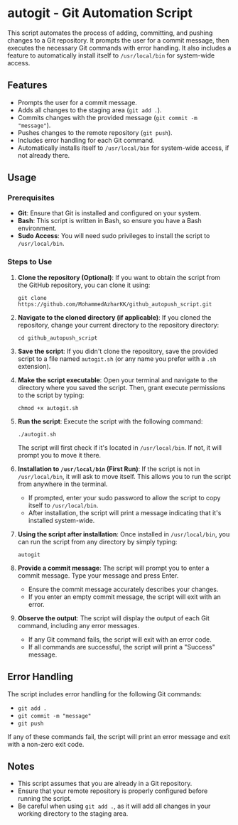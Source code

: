 # autogit - Git Automation Script

This script automates the process of adding, committing, and pushing changes to a Git repository. It prompts the user for a commit message, then executes the necessary Git commands with error handling. It also includes a feature to automatically install itself to `/usr/local/bin` for system-wide access.

## Features

-   Prompts the user for a commit message.
-   Adds all changes to the staging area (`git add .`).
-   Commits changes with the provided message (`git commit -m "message"`).
-   Pushes changes to the remote repository (`git push`).
-   Includes error handling for each Git command.
-   Automatically installs itself to `/usr/local/bin` for system-wide access, if not already there.

## Usage

### Prerequisites

-   **Git**: Ensure that Git is installed and configured on your system.
-   **Bash**: This script is written in Bash, so ensure you have a Bash environment.
-   **Sudo Access**: You will need sudo privileges to install the script to `/usr/local/bin`.

### Steps to Use

1.  **Clone the repository (Optional)**:
    If you want to obtain the script from the GitHub repository, you can clone it using:

    ```
    git clone https://github.com/MohammedAzharKK/github_autopush_script.git
    ```

2.  **Navigate to the cloned directory (if applicable)**:
    If you cloned the repository, change your current directory to the repository directory:

    ```
    cd github_autopush_script
    ```

3.  **Save the script**:
    If you didn't clone the repository, save the provided script to a file named `autogit.sh` (or any name you prefer with a `.sh` extension).

4.  **Make the script executable**:
    Open your terminal and navigate to the directory where you saved the script. Then, grant execute permissions to the script by typing:

    ```
    chmod +x autogit.sh
    ```

5.  **Run the script**:
    Execute the script with the following command:

    ```
    ./autogit.sh
    ```

    The script will first check if it's located in `/usr/local/bin`. If not, it will prompt you to move it there.

6.  **Installation to `/usr/local/bin` (First Run)**:
    If the script is not in `/usr/local/bin`, it will ask to move itself. This allows you to run the script from anywhere in the terminal.

    -   If prompted, enter your sudo password to allow the script to copy itself to `/usr/local/bin`.
    -   After installation, the script will print a message indicating that it's installed system-wide.

7.  **Using the script after installation**:
    Once installed in `/usr/local/bin`, you can run the script from any directory by simply typing:

    ```
    autogit
    ```

8.  **Provide a commit message**:
    The script will prompt you to enter a commit message. Type your message and press Enter.

    -   Ensure the commit message accurately describes your changes.
    -   If you enter an empty commit message, the script will exit with an error.

9.  **Observe the output**:
    The script will display the output of each Git command, including any error messages.

    -   If any Git command fails, the script will exit with an error code.
    -   If all commands are successful, the script will print a "Success" message.

## Error Handling

The script includes error handling for the following Git commands:

-   `git add .`
-   `git commit -m "message"`
-   `git push`

If any of these commands fail, the script will print an error message and exit with a non-zero exit code.

## Notes

-   This script assumes that you are already in a Git repository.
-   Ensure that your remote repository is properly configured before running the script.
-   Be careful when using `git add .`, as it will add all changes in your working directory to the staging area.
